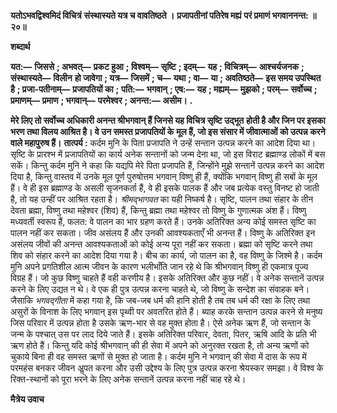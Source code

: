**यतोऽभवद्विश्वमिदं विचित्रं** **संस्थास्यते यत्र च वावतिष्ठते ।** **प्रजापतीनां पतिरेष मह्यं** **परं प्रमाणं भगवाननन्त: ॥ २०॥** 

**शब्दार्थ** 

**यत:—** **जिससे** **; अभवत्—** **प्रकट हुआ** **; विश्वम्—** **सृष्टि** **; इदम्—** **यह** **; विचित्रम्—** **आश्चर्यजनक** **; संस्थास्यते—** **विलीन** **हो जावेगा** **; यत्र—** **जिसमें** **; च—** **यथा** **; वा—** **या** **; अवतिष्ठते—** **इस समय उपस्थित है** **; प्रजा-पतीनाम्—** **प्रजापतियों का** **;** **पति:—** **भगवान्** **; एष:—** **यह** **; मह्यम्—** **मुझको** **; परम्—** **सर्वोच्च** **; प्रमाणम्—** **प्रमाण** **; भगवान्—** **परमेश्वर** **; अनन्त:—** **असीम।** **.** 

**मेरे लिए तो सर्वोच्च अधिकारी अनन्त श्रीभगवान् हैं जिनसे यह विचित्र सृष्टि उद्भूत** **होती है और जिन पर इसका भरण तथा विलय आश्रित है। वे उन समस्त प्रजापतियों के** **मूल हैं, जो इस संसार में जीवात्माओं को उत्पन्न करने वाले महापुरुष हैं।** **तात्पर्य :** कर्दम मुनि के पिता प्रजापति ने उन्हें सन्तान उत्पन्न करने का आदेश दिया था। सृष्टि के प्रारश्भ में प्रजापतियों का कार्य अनेक सन्तानों को जन्म देना था, जो इस विराट ब्रह्माण्ड लोकों में बस सकें। किन्तु कर्दम मुनि ने कहा कि यद्यपि मेरे पिता प्रजापति हैं, जिन्होंने मुझे सन्तानें उत्पन्न करने का आदेश दिया है, किन्तु वास्तव में उनके मूल पूर्ण पुरुषोत्तम भगवान् विष्णु ही हैं, क्योंकि भगवान् विष्णु ही सबों के मूल हैं। वे ही इस ब्रह्माण्ड के असली सृजनकर्ता हैं, वे ही इसके पालक हैं और जब प्रत्येक वस्तु विनष्ट हो जाती है, तो यह उन्हीं पर आश्रित रहता है। *श्रीमद्भागवत* का यही निष्कर्ष है। सृष्टि, पालन तथा संहार के तीन देवता ब्रह्मा, विष्णु तथा महेश्वर (शिव) हैं, किन्तु ब्रह्मा तथा महेश्वर तो विष्णु के गुणात्मक अंश हैं। विष्णु मध्यवर्ती स्वरूप हैं, फलत: वे पालन का भार ग्रहण करते हैं। उनके अतिरिक्त अन्य कोई समस्त सृष्टि का पालन नहीं कर सकता। जीव असंलय हैं और उनकी आवश्यकताएँ भी अनन्त हैं। विष्णु के अतिरिक्त इन असंलय जीवों की अनन्त आवश्यकताओं को कोई अन्य पूरा नहीं कर सकता। ब्रह्मा को सृष्टि करने तथा शिव को संहार करने का आदेश दिया गया है। बीच का कार्य, जो पालन का है, वह विष्णु के जिश्मे है। कर्दम मुनि अपने प्रगतिशील आत्म जीवन के कारण भलीभाँति जान रहे थे कि श्रीभगवान् विष्णु ही एकमात्र पूज्य विग्रह हैं। जो कुछ विष्णु चाहते हैं वही करणीय है। इसके अतिरिक्त और कुछ नहीं। वे अनेक सन्तानें उत्पन्न करने के लिए उद्यत न थे। वे एक ही पुत्र उत्पन्न करना चाहते थे, जो विष्णु के सन्देश का संवाहक बने। जैसाकि *भगवद्गीता* में कहा गया है, कि जब-जब धर्म की हानि होती है तब तब धर्म की रक्षा के लिए तथा असुरों के विनाश के लिए भगवान् इस पृथ्वी पर अवतरित होते हैं। ब्याह करके सन्तान उत्पन्न करने से मनुष्य जिस परिवार में उत्पन्न होता है उसके ऋण-भार से वह मुक्त होता है। ऐसे अनेक ऋण हैं, जो सन्तान के जन्म के पश्चात् उस पर लाद दिये जाते हैं। इसके अतिरिक्त परिवार, देवता, पितर, ऋषि आदि के प्रति भी ऋण होते हैं। किन्तु यदि कोई श्रीभगवान् की ही सेवा में अपने को अनुरक्त रखता है, तो अन्य ऋणों को चुकाये बिना ही वह समस्त ऋणों से मुक्त हो जाता है। कर्दम मुनि ने भगवान् की सेवा में दास के रूप में परमहंस बनकर जीवन अॢपत करना और उसी उद्देश्य के लिए पुत्र उत्पन्न करना श्रेयस्कर समझा। वे विश्व के रिक्त-स्थानों को पूरा भरने के लिए अनेक सन्तानें उत्पन्न करना नहीं चाह रहे थे।  

**मैत्रेय उवाच** 